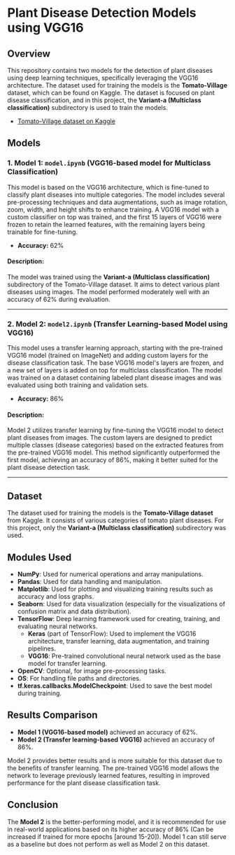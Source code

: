 # Plant Disease Detection Models using VGG16

## Overview
This repository contains two models for the detection of plant diseases using deep learning techniques, specifically leveraging the VGG16 architecture. The dataset used for training the models is the **Tomato-Village** dataset, which can be found on Kaggle. The dataset is focused on plant disease classification, and in this project, the **Variant-a (Multiclass classification)** subdirectory is used to train the models.

- [Tomato-Village dataset on Kaggle](https://www.kaggle.com/datasets/puneet6060/intel-image-classification)

## Models

### 1. **Model 1: `model.ipynb` (VGG16-based model for Multiclass Classification)**
This model is based on the VGG16 architecture, which is fine-tuned to classify plant diseases into multiple categories. The model includes several pre-processing techniques and data augmentations, such as image rotation, zoom, width, and height shifts to enhance training. A VGG16 model with a custom classifier on top was trained, and the first 15 layers of VGG16 were frozen to retain the learned features, with the remaining layers being trainable for fine-tuning.

- **Accuracy:** 62%

#### Description:
The model was trained using the **Variant-a (Multiclass classification)** subdirectory of the Tomato-Village dataset. It aims to detect various plant diseases using images. The model performed moderately well with an accuracy of 62% during evaluation.

---

### 2. **Model 2: `model2.ipynb` (Transfer Learning-based Model using VGG16)**
This model uses a transfer learning approach, starting with the pre-trained VGG16 model (trained on ImageNet) and adding custom layers for the disease classification task. The base VGG16 model's layers are frozen, and a new set of layers is added on top for multiclass classification. The model was trained on a dataset containing labeled plant disease images and was evaluated using both training and validation sets.

- **Accuracy:** 86%

#### Description:
Model 2 utilizes transfer learning by fine-tuning the VGG16 model to detect plant diseases from images. The custom layers are designed to predict multiple classes (disease categories) based on the extracted features from the pre-trained VGG16 model. This method significantly outperformed the first model, achieving an accuracy of 86%, making it better suited for the plant disease detection task.

---

## Dataset
The dataset used for training the models is the **Tomato-Village dataset** from Kaggle. It consists of various categories of tomato plant diseases. For this project, only the **Variant-a (Multiclass classification)** subdirectory was used.

## Modules Used

- **NumPy**: Used for numerical operations and array manipulations.
- **Pandas**: Used for data handling and manipulation.
- **Matplotlib**: Used for plotting and visualizing training results such as accuracy and loss graphs.
- **Seaborn**: Used for data visualization (especially for the visualizations of confusion matrix and data distribution).
- **TensorFlow**: Deep learning framework used for creating, training, and evaluating neural networks.
  - **Keras** (part of TensorFlow): Used to implement the VGG16 architecture, transfer learning, data augmentation, and training pipelines.
  - **VGG16**: Pre-trained convolutional neural network used as the base model for transfer learning.
- **OpenCV**: Optional, for image pre-processing tasks.
- **OS**: For handling file paths and directories.
- **tf.keras.callbacks.ModelCheckpoint**: Used to save the best model during training.

## Results Comparison

- **Model 1 (VGG16-based model)** achieved an accuracy of 62%.
- **Model 2 (Transfer learning-based VGG16)** achieved an accuracy of 86%.

Model 2 provides better results and is more suitable for this dataset due to the benefits of transfer learning. The pre-trained VGG16 model allows the network to leverage previously learned features, resulting in improved performance for the plant disease classification task.

## Conclusion
The **Model 2** is the better-performing model, and it is recommended for use in real-world applications based on its higher accuracy of 86% (Can be increased if trained for more epochs [around 15-20]). Model 1 can still serve as a baseline but does not perform as well as Model 2 on this dataset.

